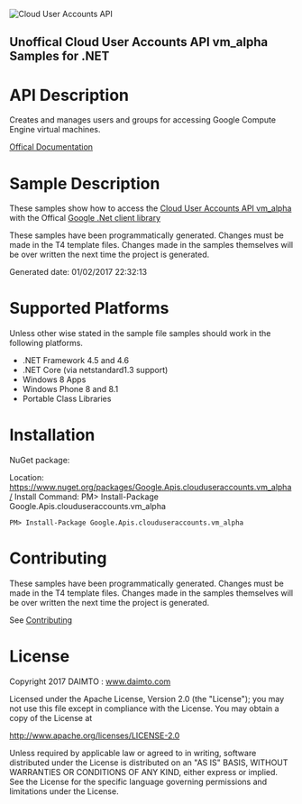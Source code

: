 ﻿![Cloud User Accounts API](https://www.google.com/images/icons/product/compute_engine-32.png)

## Unoffical Cloud User Accounts API vm_alpha Samples for .NET  ##

API Description
=============

Creates and manages users and groups for accessing Google Compute Engine virtual machines.

[Offical Documentation](https://cloud.google.com/compute/docs/access/user-accounts/api/latest/)

Sample Description
=============

These samples show how to access the [Cloud User Accounts API vm_alpha](https://cloud.google.com/compute/docs/access/user-accounts/api/latest/) with the Offical [Google .Net client library](https://github.com/google/google-api-dotnet-client)

These samples have been programmatically generated. Changes must be made in the T4 template files. Changes made in the samples themselves will be over written the next time the project is generated.

Generated date: 01/02/2017 22:32:13 

Supported Platforms
=================================

Unless other wise stated in the sample file samples should work in the following platforms.

* .NET Framework 4.5 and 4.6
* .NET Core (via netstandard1.3 support)
* Windows 8 Apps
* Windows Phone 8 and 8.1
* Portable Class Libraries

Installation
=================================

NuGet package:

Location: https://www.nuget.org/packages/Google.Apis.clouduseraccounts.vm_alpha/ 
Install Command: PM>  Install-Package Google.Apis.clouduseraccounts.vm_alpha

```
PM> Install-Package Google.Apis.clouduseraccounts.vm_alpha
```

Contributing
=================================

These samples have been programmatically generated. Changes must be made in the T4 template files. Changes made in the samples themselves will be over written the next time the project is generated.

See [Contributing](CONTRIBUTING.md)

License
=================================

Copyright 2017 DAIMTO :  www.daimto.com

Licensed under the Apache License, Version 2.0 (the "License"); you may not use this file except in compliance with
the License. You may obtain a copy of the License at

http://www.apache.org/licenses/LICENSE-2.0

Unless required by applicable law or agreed to in writing, software distributed under the License is distributed on
an "AS IS" BASIS, WITHOUT WARRANTIES OR CONDITIONS OF ANY KIND, either express or implied. See the License for the
specific language governing permissions and limitations under the License.
